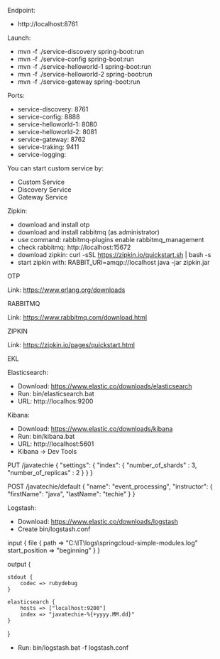 Endpoint:
- http://localhost:8761

Launch:
- mvn -f ./service-discovery spring-boot:run
- mvn -f ./service-config spring-boot:run
- mvn -f ./service-helloworld-1 spring-boot:run
- mvn -f ./service-helloworld-2 spring-boot:run
- mvn -f ./service-gateway spring-boot:run

Ports:
- service-discovery: 8761
- service-config: 8888
- service-helloworld-1: 8080
- service-helloworld-2: 8081
- service-gateway: 8762
- service-traking: 9411
- service-logging:

You can start custom service by:
- Custom Service
- Discovery Service
- Gateway Service

Zipkin:
- download and install otp
- download and install rabbitmq (as administrator)
- use command: rabbitmq-plugins enable rabbitmq_management
- check rabbitmq: http://localhost:15672
- download zipkin: curl -sSL https://zipkin.io/quickstart.sh | bash -s
- start zipkin with: RABBIT_URI=amqp://localhost java -jar zipkin.jar

OTP

Link: https://www.erlang.org/downloads

RABBITMQ

Link: https://www.rabbitmq.com/download.html

ZIPKIN

Link: https://zipkin.io/pages/quickstart.html


EKL

Elasticsearch:
- Download: https://www.elastic.co/downloads/elasticsearch
- Run: bin/elasticsearch.bat
- URL: http://localhos:9200

Kibana:
- Download: https://www.elastic.co/downloads/kibana
- Run: bin/kibana.bat
- URL: http://localhost:5601
- Kibana -> Dev Tools

PUT /javatechie
{
  "settings": {
  "index": {
    "number_of_shards" : 3,
    "number_of_replicas" : 2
  }
  }
}

POST /javatechie/default
{
  "name": "event_processing",
  "instructor": {
    "firstName": "java",
    "lastName": "techie"
  }
}

Logstash:
- Download: https://www.elastic.co/downloads/logstash
- Create bin/logstash.conf

input {
	file {
		path => "C:\IT\logs\springcloud-simple-modules.log"
		start_position => "beginning"
	}
}

output {
	
	stdout {
		codec => rubydebug
	}
	
	elasticsearch {
		hosts => ["localhost:9200"]
		index => "javatechie-%{+yyyy.MM.dd}"
	}
	
}

- Run: bin/logstash.bat -f logstash.conf

